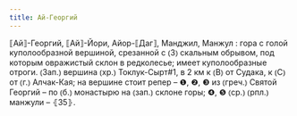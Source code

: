 ```yaml
---
title: Ай-Георгий
---
```


⟦Ай⟧-Георгий, ⟦Ай⟧-Йори, Айор-⟦Даг⟧, Манджил, Манжул
: гора с голой куполообразной вершиной, срезанной с ⦅З⦆ скальным обрывом, под которым овражистый склон в редколесье; имеет куполообразные отроги. ⦅Зап.⦆ вершина ⦅хр.⦆ Токлук-Сырт#1, в 2 км к ⦅В⦆ от Судака, к ⦅С⦆ от ⦅г.⦆ Алчак-Кая; на вершине стоит репер – ❶, ❷, ❸ из ⦅греч.⦆ Святой Георгий – по ⦅б.⦆ монастырю на ⦅зап.⦆ склоне горы; ❹, ❺ ⦅ср.⦆ ⦅рпл.⦆ манжули – ⦃З5⦄.
